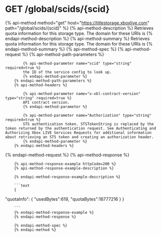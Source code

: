 # GET /global/scids/{scid}

{% api-method method="get" host="https://titlestorage.xboxlive.com" path="/global/scids/{scid}" %}
        {% api-method-description %}
        Retrieves quota information for this storage type. The domain for these URIs is 
        {% endapi-method-description %}
        {% api-method-summary %}
        Retrieves quota information for this storage type. The domain for these URIs is 
        {% endapi-method-summary %}
        {% api-method-spec %}
        {% api-method-request %}
        {% api-method-path-parameters %}
        
            {% api-method-parameter name="scid" type="string" required=true %}
            the ID of the service config to look up.
            {% endapi-method-parameter %}
        {% endapi-method-path-parameters %}
        {% api-method-headers %}
        
            {% api-method-parameter name="x-xbl-contract-version" type="string" required=true %}
            API contract version.
            {% endapi-method-parameter %}

            {% api-method-parameter name="Authorization" type="string" required=true %}
            STS authentication token. STSTokenString is replaced by the token returned by the authentication request. See Authenticating and Authorizing Xbox LIVE Services Requests for additional information about retrieving an STS token and creating an authorization header.
            {% endapi-method-parameter %}
        {% endapi-method-headers %}
{% endapi-method-request %}
        {% api-method-response %}
        
        {% api-method-response-example httpCode=200 %}
        {% api-method-response-example-description %}
        
        {% endapi-method-response-example-description %}
        
        ```text
        {
  "quotaInfo":
  {
    "usedBytes":619,
    "quotaBytes":16777216
  }
}
         

        ```
        {% endapi-method-response-example %}
        {% endapi-method-response %}
        
        {% endapi-method-spec %}
        {% endapi-method %}